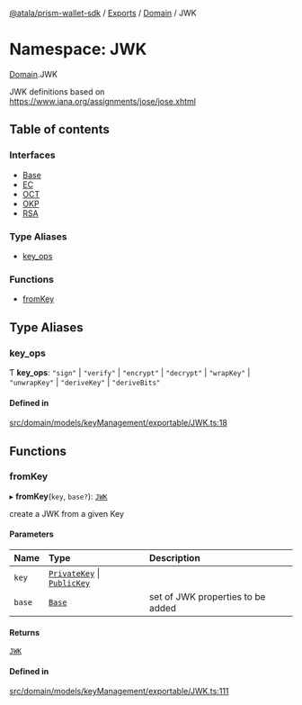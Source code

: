 [@atala/prism-wallet-sdk](../README.md) / [Exports](../modules.md) / [Domain](Domain.md) / JWK

# Namespace: JWK

[Domain](Domain.md).JWK

JWK definitions
based on https://www.iana.org/assignments/jose/jose.xhtml

## Table of contents

### Interfaces

- [Base](../interfaces/Domain.JWK.Base.md)
- [EC](../interfaces/Domain.JWK.EC.md)
- [OCT](../interfaces/Domain.JWK.OCT.md)
- [OKP](../interfaces/Domain.JWK.OKP.md)
- [RSA](../interfaces/Domain.JWK.RSA.md)

### Type Aliases

- [key\_ops](Domain.JWK.md#key_ops)

### Functions

- [fromKey](Domain.JWK.md#fromkey)

## Type Aliases

### key\_ops

Ƭ **key\_ops**: ``"sign"`` \| ``"verify"`` \| ``"encrypt"`` \| ``"decrypt"`` \| ``"wrapKey"`` \| ``"unwrapKey"`` \| ``"deriveKey"`` \| ``"deriveBits"``

#### Defined in

[src/domain/models/keyManagement/exportable/JWK.ts:18](https://github.com/hyperledger/identus-edge-agent-sdk-ts/blob/09a15046403a2249034c5ff5dfc7e6e562cd9171/src/domain/models/keyManagement/exportable/JWK.ts#L18)

## Functions

### fromKey

▸ **fromKey**(`key`, `base?`): [`JWK`](Domain.md#jwk)

create a JWK from a given Key

#### Parameters

| Name | Type | Description |
| :------ | :------ | :------ |
| `key` | [`PrivateKey`](../classes/Domain.PrivateKey.md) \| [`PublicKey`](../classes/Domain.PublicKey.md) |  |
| `base` | [`Base`](../interfaces/Domain.JWK.Base.md) | set of JWK properties to be added |

#### Returns

[`JWK`](Domain.md#jwk)

#### Defined in

[src/domain/models/keyManagement/exportable/JWK.ts:111](https://github.com/hyperledger/identus-edge-agent-sdk-ts/blob/09a15046403a2249034c5ff5dfc7e6e562cd9171/src/domain/models/keyManagement/exportable/JWK.ts#L111)

